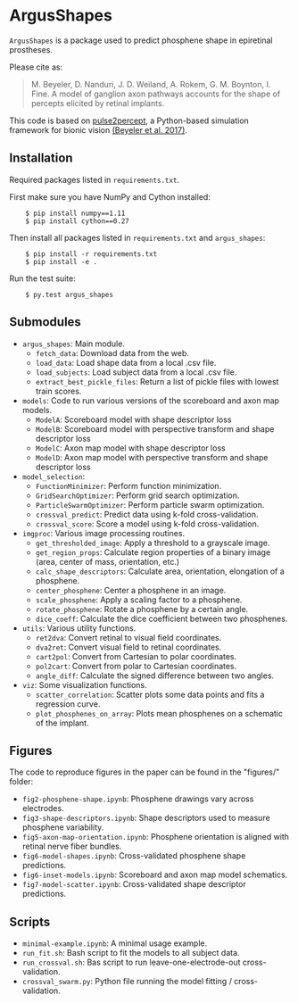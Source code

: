 # ArgusShapes

`ArgusShapes` is a package used to predict phosphene shape in epiretinal prostheses.

Please cite as:

> M. Beyeler, D. Nanduri, J. D. Weiland, A. Rokem, G. M. Boynton, I. Fine.
> A model of ganglion axon pathways accounts for the shape of percepts
> elicited by retinal implants.

This code is based on [pulse2percept](https://github.com/uwescience/pulse2percept),
a Python-based simulation framework for bionic vision
[(Beyeler et al. 2017)](https://doi.org/10.25080/shinma-7f4c6e7-00c).



## Installation

Required packages listed in `requirements.txt`.

First make sure you have NumPy and Cython installed:

```
    $ pip install numpy==1.11
    $ pip install cython==0.27
```

Then install all packages listed in `requirements.txt` and `argus_shapes`:

```
    $ pip install -r requirements.txt
    $ pip install -e .
```

Run the test suite:

```
    $ py.test argus_shapes
```



## Submodules

- `argus_shapes`: Main module.
    - `fetch_data`: Download data from the web.
    - `load_data`: Load shape data from a local .csv file.
    - `load_subjects`: Load subject data from a local .csv file.
    - `extract_best_pickle_files`: Return a list of pickle files with lowest train
      scores.
- `models`: Code to run various versions of the scoreboard and axon map models.
    - `ModelA`: Scoreboard model with shape descriptor loss
    - `ModelB`: Scoreboard model with perspective transform and shape descriptor loss
    - `ModelC`: Axon map model with shape descriptor loss
    - `ModelD`: Axon map model with perspective transform and shape descriptor loss
- `model_selection`:
    - `FunctionMinimizer`: Perform function minimization.
    - `GridSearchOptimizer`: Perform grid search optimization.
    - `ParticleSwarmOptimizer`: Perform particle swarm optimization.
    - `crossval_predict`: Predict data using k-fold cross-validation.
    - `crossval_score`: Score a model using k-fold cross-validation.
- `imgproc`: Various image processing routines.
    - `get_thresholded_image`: Apply a threshold to a grayscale image.
    - `get_region_props`: Calculate region properties of a binary image
      (area, center of mass, orientation, etc.)
    - `calc_shape_descriptors`: Calculate area, orientation, elongation
      of a phosphene.
    - `center_phosphene`: Center a phosphene in an image.
    - `scale_phosphene`: Apply a scaling factor to a phosphene.
    - `rotate_phosphene`: Rotate a phosphene by a certain angle.
    - `dice_coeff`: Calculate the dice coefficient between two phosphenes.
- `utils`: Various utility functions.
    - `ret2dva`: Convert retinal to visual field coordinates.
    - `dva2ret`: Convert visual field to retinal coordinates.
    - `cart2pol`: Convert from Cartesian to polar coordinates.
    - `pol2cart`: Convert from polar to Cartesian coordinates.
    - `angle_diff`: Calculate the signed difference between two angles.
- `viz`: Some visualization functions.
    - `scatter_correlation`: Scatter plots some data points and fits a
      regression curve.
    - `plot_phosphenes_on_array`: Plots mean phosphenes on a schematic of
      the implant.



## Figures

The code to reproduce figures in the paper can be found in the "figures/" folder:
- `fig2-phosphene-shape.ipynb`: Phosphene drawings vary across electrodes.
- `fig3-shape-descriptors.ipynb`: Shape descriptors used to measure phosphene variability.
- `fig5-axon-map-orientation.ipynb`: Phosphene orientation is aligned with retinal nerve
  fiber bundles.
- `fig6-model-shapes.ipynb`: Cross-validated phosphene shape predictions.
- `fig6-inset-models.ipynb`: Scoreboard and axon map model schematics.
- `fig7-model-scatter.ipynb`: Cross-validated shape descriptor predictions.



## Scripts

- `minimal-example.ipynb`: A minimal usage example.
- `run_fit.sh`: Bash script to fit the models to all subject data.
- `run_crossval.sh`: Bas script to run leave-one-electrode-out cross-validation.
- `crossval_swarm.py`: Python file running the model fitting / cross-validation.
